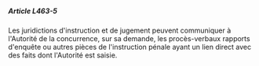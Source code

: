##### Article L463-5

Les juridictions d'instruction et de jugement peuvent communiquer à l'Autorité de la concurrence, sur sa demande, les procès-verbaux rapports d'enquête ou autres pièces de l'instruction pénale ayant un lien direct avec des faits dont l'Autorité est saisie.

